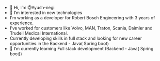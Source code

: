- 👋 Hi, I’m @Ayush-negi
- 👀 I’m interested in new technologies
- I'm working as a developer for Robert Bosch Engineering with 3 years of experience.
- I've worked for customers like Volvo, MAN, Traton, Scania, Daimler and Trudell Medical International.
- Currently developing skills in full stack and looking for new career opportunities in the Backend - Java( Spring boot)
- 🌱 I’m currently learning Full stack development (Backend - Java( Spring boot))



<!---
Ayush-negi/Ayush-negi is a ✨ special ✨ repository because its `README.md` (this file) appears on your GitHub profile.
You can click the Preview link to take a look at your changes.
--->
